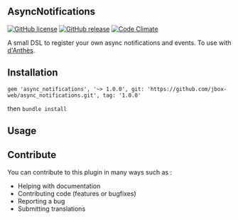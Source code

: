 ## AsyncNotifications

[![GitHub license](https://img.shields.io/github/license/jbox-web/async_notifications.svg)](https://github.com/jbox-web/async_notifications/blob/master/LICENSE)
[![GitHub release](https://img.shields.io/github/release/jbox-web/async_notifications.svg)](https://github.com/jbox-web/async_notifications/releases/latest)
[![Code Climate](https://codeclimate.com/github/jbox-web/async_notifications/badges/gpa.svg)](https://codeclimate.com/github/jbox-web/async_notifications)

A small DSL to register your own async notifications and events. To use with [d'Anthès](https://github.com/dotpromo/danthes).

## Installation

    gem 'async_notifications', '~> 1.0.0', git: 'https://github.com/jbox-web/async_notifications.git', tag: '1.0.0'

then `bundle install`

## Usage


## Contribute

You can contribute to this plugin in many ways such as :
* Helping with documentation
* Contributing code (features or bugfixes)
* Reporting a bug
* Submitting translations
